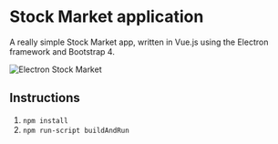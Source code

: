 # Stock Market application
A really simple Stock Market app, written in Vue.js using the Electron framework and Bootstrap 4.
  
![Electron Stock Market](https://vicentiubacioiu.github.io/img/stocks.PNG)

## Instructions
1. `npm install`
2. `npm run-script buildAndRun`
